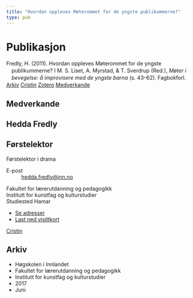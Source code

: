 ```yaml
---
title: "Hvordan oppleves Møterommet for de yngste publikummerne?"
type: pub
---
```

<h1>Publikasjon</h1>
<article id="csl-bib-container-PWDFB9HH" class="csl-bib-container">
  <div class="csl-bib-body" style="line-height: 1.35; padding-left: 1em; text-indent:-1em;">
  <div class="csl-entry">Fredly, H. (2011). Hvordan oppleves M&#xF8;terommet for de yngste publikummerne? I M. S. Liset, A. Myrstad, &amp; T. Sverdrup (Red.), <i>M&#xF8;ter i bevegelse: &#xE5; improvisere med de yngste barna</i> (s. 43&#x2013;62). Fagbokforl.</div>
</div>
  <div class="csl-bib-buttons">
    <a href="#taxonomy-article-PWDFB9HH" class="csl-bib-button">Arkiv</a>
    <a href="https://app.cristin.no/results/show.jsf?id=1478899" alt="Cristin URL" class="csl-bib-button">Cristin</a>
    <a href="http://zotero.org/groups/5022929/items/PWDFB9HH" alt="Zotero URL" class="csl-bib-button">Zotero</a>
    <a href="#contributors-article-PWDFB9HH" class="csl-bib-button">Medverkande</a>
  </div>
  <div id="csl-bib-meta-container-PWDFB9HH"></div>
</article>
<div id="csl-bib-meta-PWDFB9HH" class="csl-bib-meta">
  <article id="contributors-article-PWDFB9HH" class="contributors-article">
    <h1>Medverkande</h1>
    <div class="personas">
<div class="vrtx-hinn-person-card">
<div class="photo">
<i class="lar la-user-circle missing-person"></i>
</div>
<div class="info">
<hgroup><h1>Hedda Fredly</h1>
<h2>Førstelektor</h2>
<p>Førstelektor i drama</p>
</hgroup><dl>
<dt>E-post</dt>
<dd>
<a href="mailto:hedda.fredly@inn.no">hedda.fredly@inn.no</a>
</dd>
</dl>
<p>
Fakultet for lærerutdanning og pedagogikk<br>
Institutt for kunstfag og kulturstudier<br>
Studiested Hamar
</p>
<ul class="vrtx-hinn-links">
<li><a href="https://www.inn.no/finn-en-ansatt/hedda-fredly.html#vrtx-hinn-addresses">Se adresser</a></li>
<li><a href="https://www.inn.no/finn-en-ansatt/hedda-fredly.html?vrtx=vcf">Last ned visittkort</a></li>
</ul>
</div>
</div>
<a href="https://app.cristin.no/persons/show.jsf?id=862704" alt="Cristin URL" class="personas-cristin">Cristin</a>
</div>
  </article>
  <article id="taxonomy-article-PWDFB9HH" class="taxonomy-article">
    <h1>Arkiv</h1>
    <ul>
      <li>Høgskolen i Innlandet</li>
      <li>Fakultet for lærerutdanning og pedagogikk</li>
      <li>Institutt for kunstfag og kulturstudier</li>
      <li>2017</li>
      <li>Juni</li>
    </ul>
  </article>
</div>
